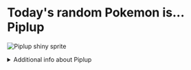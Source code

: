 # Today's random Pokemon is... Piplup

![Piplup shiny sprite](https://raw.githubusercontent.com/PokeAPI/sprites/master/sprites/pokemon/shiny/393.png)

<details>
<summary>Additional info about Piplup</summary>

| srpite type | image |
|------|------|
| back_default | ![Piplup back_default sprite](https://raw.githubusercontent.com/PokeAPI/sprites/master/sprites/pokemon/back/393.png) |
| back_shiny | ![Piplup back_shiny sprite](https://raw.githubusercontent.com/PokeAPI/sprites/master/sprites/pokemon/back/shiny/393.png) |
| front_default | ![Piplup front_default sprite](https://raw.githubusercontent.com/PokeAPI/sprites/master/sprites/pokemon/393.png) | </details>